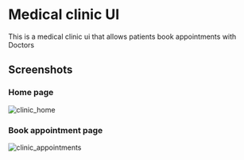 # Medical clinic UI

This is a medical clinic ui that allows patients book appointments with Doctors

## Screenshots

### Home page
![clinic_home](https://user-images.githubusercontent.com/80047364/180660972-4018932f-6a11-48d5-9c1f-09c4535a9161.png)

### Book appointment page
![clinic_appointments](https://user-images.githubusercontent.com/80047364/180660895-05b2d0cc-8a36-4df7-9254-004849a1b1b6.png)


